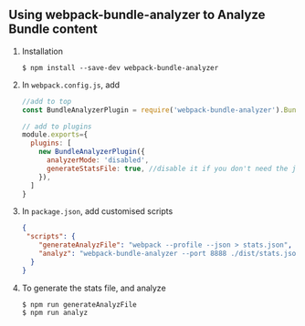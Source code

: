 ## Using webpack-bundle-analyzer to Analyze Bundle content

1. Installation
   
   ```
   $ npm install --save-dev webpack-bundle-analyzer
   ```

2. In `webpack.config.js`, add 
   
   ```js
   //add to top
   const BundleAnalyzerPlugin = require('webpack-bundle-analyzer').BundleAnalyzerPlugin
   
   // add to plugins
   module.exports={
     plugins: [
       new BundleAnalyzerPlugin({
         analyzerMode: 'disabled',
         generateStatsFile: true, //disable it if you don't need the json file
       }),
     ]
   }
   ```

3. In `package.json`, add customised scripts
   
   ```json
   {
    "scripts": {
       "generateAnalyzFile": "webpack --profile --json > stats.json", // 生成分析文件
       "analyz": "webpack-bundle-analyzer --port 8888 ./dist/stats.json" // 启动展示打包报告的http服务器
     }
   }
   ```



4. To generate the stats file, and analyze
   
   ```
   $ npm run generateAnalyzFile
   $ npm run analyz
   ```
   
   
   
   
